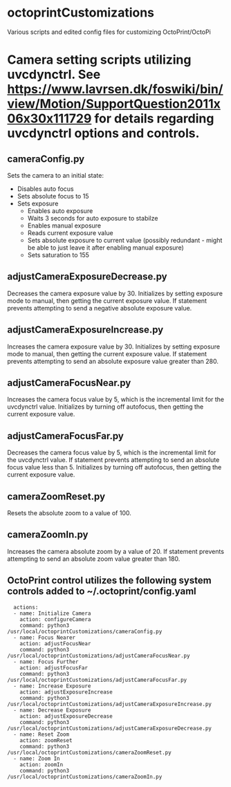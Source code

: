 # octoprintCustomizations
Various scripts and edited config files for customizing OctoPrint/OctoPi
# Camera setting scripts utilizing uvcdynctrl. See https://www.lavrsen.dk/foswiki/bin/view/Motion/SupportQuestion2011x06x30x111729 for details regarding uvcdynctrl options and controls.
## cameraConfig.py
Sets the camera to an initial state:
- Disables auto focus
- Sets absolute focus to 15
- Sets exposure
  - Enables auto exposure
  - Waits 3 seconds for auto exposure to stabilze
  - Enables manual exposure
  - Reads current exposure value 
  - Sets absolute exposure to current value (possibly redundant - might be able to just leave it after enabling manual exposure)
  - Sets saturation to 155
## adjustCameraExposureDecrease.py
Decreases the camera exposure value by 30. Initializes by setting exposure mode to manual, then getting the current exposure value. If statement prevents attempting to send a negative absolute exposure value.
## adjustCameraExposureIncrease.py
Increases the camera exposure value by 30. Initializes by setting exposure mode to manual, then getting the current exposure value. If statement prevents attempting to send an absolute exposure value greater than 280.
## adjustCameraFocusNear.py
Increases the camera focus value by 5, which is the incremental limit for the uvcdynctrl value. Initializes by turning off autofocus, then getting the current exposure value.
## adjustCameraFocusFar.py
Decreases the camera focus value by 5, which is the incremental limit for the uvcdynctrl value. If statement prevents attempting to send an absolute focus value less than 5. Initializes by turning off autofocus, then getting the current exposure value.
## cameraZoomReset.py
Resets the absolute zoom to a value of 100.
## cameraZoomIn.py
Increases the camera absolute zoom by a value of 20. If statement prevents attempting to send an absolute zoom value greater than 180.
## OctoPrint control utilizes the following system controls added to ~/.octoprint/config.yaml
```system:
  actions:
  - name: Initialize Camera
    action: configureCamera
    command: python3 /usr/local/octoprintCustomizations/cameraConfig.py
  - name: Focus Nearer
    action: adjustFocusNear
    command: python3 /usr/local/octoprintCustomizations/adjustCameraFocusNear.py
  - name: Focus Further
    action: adjustFocusFar
    command: python3 /usr/local/octoprintCustomizations/adjustCameraFocusFar.py
  - name: Increase Exposure
    action: adjustExposureIncrease
    command: python3 /usr/local/octoprintCustomizations/adjustCameraExposureIncrease.py
  - name: Decrease Exposure
    action: adjustExposureDecrease
    command: python3 /usr/local/octoprintCustomizations/adjustCameraExposureDecrease.py
  - name: Reset Zoom
    action: zoomReset
    command: python3 /usr/local/octoprintCustomizations/cameraZoomReset.py
  - name: Zoom In
    action: zoomIn
    command: python3 /usr/local/octoprintCustomizations/cameraZoomIn.py 
```
